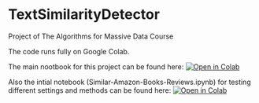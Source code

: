 # TextSimilarityDetector
Project of The Algorithms for Massive Data Course

The code runs fully on Google Colab.

The main nootbook for this project can be found here:
[![Open in Colab](https://colab.research.google.com/assets/colab-badge.svg)](https://colab.research.google.com/github/ihesamyou/TextSimilarityDetector/blob/main/TextSimilarityDetector.ipynb)


Also the intial notebook (Similar-Amazon-Books-Reviews.ipynb) for testing different settings and methods can be found here:
[![Open in Colab](https://colab.research.google.com/assets/colab-badge.svg)](https://colab.research.google.com/github/ihesamyou/TextSimilarityDetector/blob/main/Similar_Amazon_Books_Reviews.ipynb)
